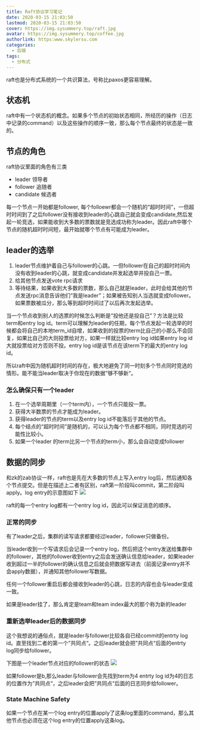 ```yaml
---
title: Raft协议学习笔记
date: 2020-03-15 21:03:50
lastmod: 2020-03-15 21:03:50
cover: https://img.sysummery.top/raft.jpg
avatar: https://img.sysummery.top/coffee.jpg
authorlink: https:www.skylersu.com
categories:
  - 后端
tags:
  - 分布式
---
```

raft也是分布式系统的一个共识算法，号称比paxos更容易理解。
<!--more-->
## 状态机
raft中有一个状态机的概念。如果多个节点的初始状态相同，所经历的操作（日志中记录的command）以及这些操作的顺序一致，那么每个节点最终的状态是一致的。

## 节点的角色
raft协议里面的角色有三类

* leader 领导者
* follower 追随者
* candidate 候选者

每一个节点一开始都是follower, 每个folloewr都会一个随机的“超时时间”，一但超时时间到了之后follower没有接收到leader的心跳自己就会变成candidate,然后发起一轮竞选，如果能收到大多数的票数就是竞选成功称为leader。因此raft中哪个节点的随机超时时间短，最开始就哪个节点有可能成为leader。

## leader的选举
1. leader节点维护着自己与follower的心跳。一但follower在自己的超时时间内没有收到leader的心跳，就变成candidate并发起选举并投自己一票。
2. 给其他节点发送vote rpc请求
3. 等待结果，如果收到大多数的票数，那么自己就是leader，此时会给其他的节点发送rpc消息告诉他们“我是leader”；如果被告知别人当选就变成follower。如果票数被瓜分，那么等到超时时间过了以后再次发起选举。

当一个节点收到别人的选票的时候怎么判断是“投他还是投自己”？方法是比较term和entry log id。term可以理解为leader的任期，每个节点发起一轮选举的时候都会将自己的本地term_id自增，如果收到的投票的term比自己的小那么不会回复，如果比自己的大则投票给对方，如果一样就比较entry log id如果entry  log id大就投票给对方否则不投。entry log id是该节点在该term下的最大的entry log id。

所以raft中因为随机超时时间的存在，极大地避免了同一时刻多个节点同时竞选的情形。能不能当leader取决于你现在的数据”够不够新“。

### 怎么确保只有一个leader
1. 在一个选举周期里（一个term内），一个节点只能投一票。
2. 获得大半数票的节点才能成为leader。
3. 获得leader的节点的term以及entry log id不能落后于其他的节点。
4. 每个结点的“超时时间”是随机的，可以认为每个节点都不相同，同时竞选的可能性比较小。
5. 如果一个leader 的term比另一个节点的term小，那么会自动变成follower

## 数据的同步
和zk的zab协议一样，raft也是先在大多数的节点上写入entry  log后，然后通知各个节点提交。但是在描述上二者有区别，raft第一阶段叫commit，第二阶段叫apply。log entry的示意图如下
![](https://img.sysummery.top/raftlogentry.jpg)

raft的每一个entry log都有一个entry log id，因此可以保证消息的顺序。

### 正常的同步
有了leader之后，集群的读写请求都要经过leader，follower只做备份。

当leader收到一个写请求后会记录一个entry log，然后把这个entry发送给集群中的follower，其他的follower收到entry之后会发送确认信息给leader，如果leader收到超过一半的follower的确认信息之后就会把数据写进去（前面记录entry并不会apply数据），并通知其他follower写数据。

任何一个follower重启后都会接收到leader的心跳，日志的内容也会与leader变成一致。

如果是leader挂了，那么肯定是team和team index最大的那个称为新的leader

### 重新选举leader后的数据同步
这个我想说的通俗点，就是leader与follower比较各自已经commit的entrty log id。直至找到二者的第一个”共同点“。之后leader就会把”共同点“后面的entrty log同步给follower。

下图是一个leader节点对应的follower的状态
![](https://img.sysummery.top/raftlandf.png)

如果follower是b,那么leader与follower会先找到term为4 entrty log id为4的日志的位置作为”共同点“，之后leader会把”共同点“后面的日志同步给follower。

### State Machine Safety
如果一个节点在某一个log entry的位置apply了这条log里面的command，那么其他节点也必须在这个log entry的位置apply这条log。
